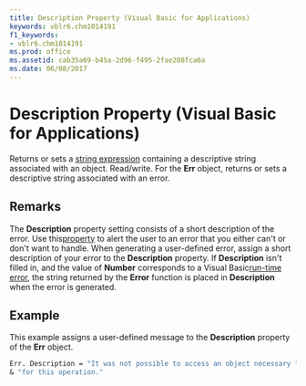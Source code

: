 ```yaml
---
title: Description Property (Visual Basic for Applications)
keywords: vblr6.chm1014191
f1_keywords:
- vblr6.chm1014191
ms.prod: office
ms.assetid: cab35a69-b45a-2d96-f495-2fae208fca6a
ms.date: 06/08/2017
---
```



# Description Property (Visual Basic for Applications)



Returns or sets a [string expression](../../Glossary/vbe-glossary.md) containing a descriptive string associated with an object. Read/write.
For the  **Err** object, returns or sets a descriptive string associated with an error.

## Remarks

The  **Description** property setting consists of a short description of the error. Use this[property](../../Glossary/vbe-glossary.md) to alert the user to an error that you either can't or don't want to handle. When generating a user-defined error, assign a short description of your error to the **Description** property. If **Description** isn't filled in, and the value of **Number** corresponds to a Visual Basic[run-time error](../../Glossary/vbe-glossary.md), the string returned by the  **Error** function is placed in **Description** when the error is generated.

## Example

This example assigns a user-defined message to the  **Description** property of the **Err** object.


```vb
Err. Description = "It was not possible to access an object necessary " _
& "for this operation."

```


